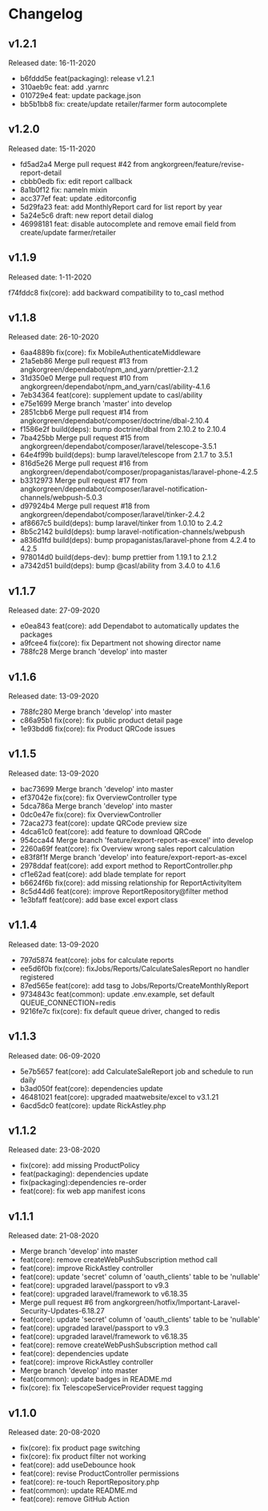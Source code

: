 # Changelog

## v1.2.1

Released date: 16-11-2020

- b6fddd5e feat(packaging): release v1.2.1
- 310aeb9c feat: add .yarnrc
- 010729e4 feat: update package.json
- bb5b1bb8 fix: create/update retailer/farmer form autocomplete

## v1.2.0

Released date: 15-11-2020

- fd5ad2a4 Merge pull request #42 from angkorgreen/feature/revise-report-detail
- cbbb0edb fix: edit report callback
- 8a1b0f12 fix: nameln mixin
- acc377ef feat: update .editorconfig
- 5d29fa23 feat: add MonthlyReport card for list report by year
- 5a24e5c6 draft: new report detail dialog
- 46998181 feat: disable autocomplete and remove email field from create/update farmer/retailer


## v1.1.9

Released date: 1-11-2020

f74fddc8 fix(core): add backward compatibility to to_casl method

## v1.1.8

Released date: 26-10-2020

- 6aa4889b fix(core): fix MobileAuthenticateMiddleware
- 21a5eb86 Merge pull request #13 from angkorgreen/dependabot/npm_and_yarn/prettier-2.1.2
- 31d350e0 Merge pull request #10 from angkorgreen/dependabot/npm_and_yarn/casl/ability-4.1.6
- 7eb34364 feat(core): supplement update to casl/ability
- e75e1699 Merge branch 'master' into develop
- 2851cbb6 Merge pull request #14 from angkorgreen/dependabot/composer/doctrine/dbal-2.10.4
- f1586e2f build(deps): bump doctrine/dbal from 2.10.2 to 2.10.4
- 7ba425bb Merge pull request #15 from angkorgreen/dependabot/composer/laravel/telescope-3.5.1
- 64e4f99b build(deps): bump laravel/telescope from 2.1.7 to 3.5.1
- 816d5e26 Merge pull request #16 from angkorgreen/dependabot/composer/propaganistas/laravel-phone-4.2.5
- b3312973 Merge pull request #17 from angkorgreen/dependabot/composer/laravel-notification-channels/webpush-5.0.3
- d97924b4 Merge pull request #18 from angkorgreen/dependabot/composer/laravel/tinker-2.4.2
- af8667c5 build(deps): bump laravel/tinker from 1.0.10 to 2.4.2
- 8b5c2142 build(deps): bump laravel-notification-channels/webpush
- a836d1fd build(deps): bump propaganistas/laravel-phone from 4.2.4 to 4.2.5
- 978014d0 build(deps-dev): bump prettier from 1.19.1 to 2.1.2
- a7342d51 build(deps): bump @casl/ability from 3.4.0 to 4.1.6

## v1.1.7

Released date: 27-09-2020

- e0ea843 feat(core): add Dependabot to automatically updates the packages
- a9fcee4 fix(core): fix Department not showing director name
- 788fc28 Merge branch 'develop' into master

## v1.1.6

Released date: 13-09-2020

- 788fc280 Merge branch 'develop' into master
- c86a95b1 fix(core): fix public product detail page
- 1e93bdd6 fix(core): fix Product QRCode issues

## v1.1.5

Released date: 13-09-2020

- bac73699 Merge branch 'develop' into master
- ef37042e fix(core): fix OverviewController type
- 5dca786a Merge branch 'develop' into master
- 0dc0e47e fix(core): fix OverviewController
- 72aca273 feat(core): update QRCode preview size
- 4dca61c0 feat(core): add feature to download QRCode
- 954cca44 Merge branch 'feature/export-report-as-excel' into develop
- 2260a69f feat(core): fix Overview wrong sales report calculation
- e83f8f1f Merge branch 'develop' into feature/export-report-as-excel
- 2978ddaf feat(core): add export method to ReportController.php
- cf1e62ad feat(core): add blade template for report
- b6624f6b fix(core): add missing relationship for ReportActivityItem
- 8c5d44d6 feat(core): improve ReportRepository@filter method
- 1e3bfaff feat(core): add base excel export class

## v1.1.4

Released date: 13-09-2020

- 797d5874 feat(core): jobs for calculate reports
- ee5d6f0b fix(core): fixJobs/Reports/CalculateSalesReport no handler registered
- 87ed565e feat(core): add tasg to Jobs/Reports/CreateMonthlyReport
- 9734843c feat(common): update .env.example, set default QUEUE_CONNECTION=redis
- 9216fe7c fix(core): fix default queue driver, changed to redis


## v1.1.3

Released date: 06-09-2020

- 5e7b5657 feat(core): add CalculateSaleReport job and schedule to run daily
- b3ad050f feat(core): dependencies update
- 46481021 feat(core): upgraded maatwebsite/excel to v3.1.21
- 6acd5dc0 feat(core): update RickAstley.php

## v1.1.2

Released date: 23-08-2020

- fix(core): add missing ProductPolicy
- feat(packaging): dependencies update
- fix(packaging):dependencies re-order
- feat(core): fix web app manifest icons

## v1.1.1

Released date: 21-08-2020

- Merge branch 'develop' into master
- feat(core): remove createWebPushSubscription method call
- feat(core): improve RickAstley controller
- feat(core): update 'secret' column of 'oauth_clients' table to be 'nullable'
- feat(core): upgraded laravel/passport to v9.3
- feat(core): upgraded laravel/framework to v6.18.35
- Merge pull request #6 from angkorgreen/hotfix/Important-Laravel-Security-Updates-6.18.27
- feat(core): update 'secret' column of 'oauth_clients' table to be 'nullable'
- feat(core): upgraded laravel/passport to v9.3
- feat(core): upgraded laravel/framework to v6.18.35
- feat(core): remove createWebPushSubscription method call
- feat(core): dependencies update
- feat(core): improve RickAstley controller
- Merge branch 'develop' into master
- feat(common): update badges in README.md
- fix(core): fix TelescopeServiceProvider request tagging

## v1.1.0

Released date: 20-08-2020

- fix(core): fix product page switching
- fix(core): fix product filter not working
- feat(core): add useDebounce hook
- feat(core): revise ProductController permissions
- feat(core): re-touch ReportRepository.php
- feat(common): update README.md
- feat(core): remove GitHub Action
